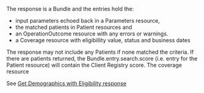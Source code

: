 The response is a Bundle and the entries hold the: 
* input parameters echoed back in a Parameters resource, 
* the matched patients in Patient resources and 
* an OperationOutcome resource with any errors or warnings.
* a Coverage resource with eligibillity value, status and business dates

The response may not include any Patients if none matched the criteria.  If there are patients returned, the Bundle.entry.search.score (i.e. entry for the Patient resource) will contain the Client Registry score.  The coverage resource 

See [Get Demographics with Eligibility response](StructureDefinition-bc-search-withEligibiliy-response-bundle.html)

